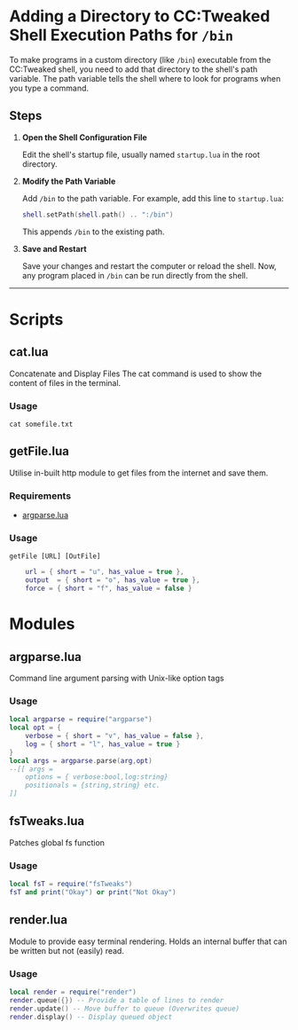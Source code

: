 # Adding a Directory to CC:Tweaked Shell Execution Paths for `/bin`

To make programs in a custom directory (like `/bin`) executable from the CC:Tweaked shell, you need to add that directory to the shell's path variable. The path variable tells the shell where to look for programs when you type a command.

## Steps

1. **Open the Shell Configuration File**

    Edit the shell's startup file, usually named `startup.lua` in the root directory.

2. **Modify the Path Variable**

    Add `/bin` to the path variable. For example, add this line to `startup.lua`:

    ```lua
    shell.setPath(shell.path() .. ":/bin")
    ```

    This appends `/bin` to the existing path.

3. **Save and Restart**

    Save your changes and restart the computer or reload the shell. Now, any program placed in `/bin` can be run directly from the shell.

---

# Scripts
## cat.lua
Concatenate and Display Files
The cat command is used to show the content of files in the terminal.
### Usage
`cat somefile.txt`
## getFile.lua
Utilise in-built http module to get files from the internet and save them.
### Requirements
- [argparse.lua](<https://github.com/St33li0/cc-t_utils/blob/main/modules/argparse.lua>)
### Usage
`getFile [URL] [OutFile]`
```lua
    url = { short = "u", has_value = true },
    output  = { short = "o", has_value = true },
    force = { short = "f", has_value = false }
```
# Modules
## argparse.lua
Command line argument parsing with Unix-like option tags
### Usage
```lua
local argparse = require("argparse")
local opt = {
    verbose = { short = "v", has_value = false },
    log = { short = "l", has_value = true }
}
local args = argparse.parse(arg,opt)
--[[ args =
    options = { verbose:bool,log:string}
    positionals = {string,string} etc.
]]
```
## fsTweaks.lua
Patches global fs function
### Usage
```lua
local fsT = require("fsTweaks")
fsT and print("Okay") or print("Not Okay")
```
## render.lua
Module to provide easy terminal rendering. Holds an internal buffer that can be written but not (easily) read.
### Usage
```lua
local render = require("render")
render.queue({}) -- Provide a table of lines to render
render.update() -- Move buffer to queue (Overwrites queue)
render.display() -- Display queued object
```